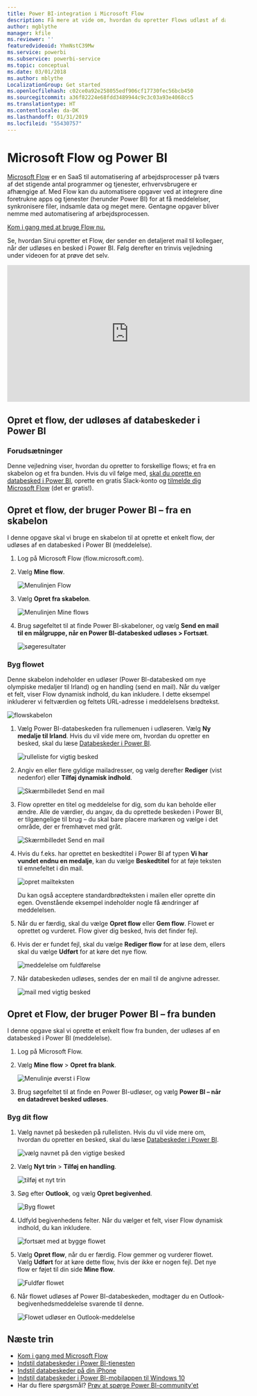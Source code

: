 ```yaml
---
title: Power BI-integration i Microsoft Flow
description: Få mere at vide om, hvordan du opretter Flows udløst af databeskeder i Power BI.
author: mgblythe
manager: kfile
ms.reviewer: ''
featuredvideoid: YhmNstC39Mw
ms.service: powerbi
ms.subservice: powerbi-service
ms.topic: conceptual
ms.date: 03/01/2018
ms.author: mblythe
LocalizationGroup: Get started
ms.openlocfilehash: c02ce0a92e258055edf906cf17730fec56bcb450
ms.sourcegitcommit: a36f82224e68fdd3489944c9c3c03a93e4068cc5
ms.translationtype: HT
ms.contentlocale: da-DK
ms.lasthandoff: 01/31/2019
ms.locfileid: "55430757"
---
```

# <a name="microsoft-flow-and-power-bi"></a>Microsoft Flow og Power BI

[Microsoft Flow](https://flow.microsoft.com/documentation/getting-started) er en SaaS til automatisering af arbejdsprocesser på tværs af det stigende antal programmer og tjenester, erhvervsbrugere er afhængige af. Med Flow kan du automatisere opgaver ved at integrere dine foretrukne apps og tjenester (herunder Power BI) for at få meddelelser, synkronisere filer, indsamle data og meget mere. Gentagne opgaver bliver nemme med automatisering af arbejdsprocessen.

[Kom i gang med at bruge Flow nu.](https://flow.microsoft.com/documentation/getting-started)

Se, hvordan Sirui opretter et Flow, der sender en detaljeret mail til kollegaer, når der udløses en besked i Power BI. Følg derefter en trinvis vejledning under videoen for at prøve det selv.

<iframe width="560" height="315" src="https://www.youtube.com/embed/YhmNstC39Mw" frameborder="0" allowfullscreen></iframe>

## <a name="create-a-flow-that-is-triggered-by-a-power-bi-data-alert"></a>Opret et flow, der udløses af databeskeder i Power BI

### <a name="prerequisites"></a>Forudsætninger
Denne vejledning viser, hvordan du opretter to forskellige flows; et fra en skabelon og et fra bunden. Hvis du vil følge med, [skal du oprette en databesked i Power BI](service-set-data-alerts.md), oprette en gratis Slack-konto og [tilmelde dig Microsoft Flow](https://flow.microsoft.com/#home-signup) (det er gratis!).

## <a name="create-a-flow-that-uses-power-bi---from-a-template"></a>Opret et flow, der bruger Power BI – fra en skabelon
I denne opgave skal vi bruge en skabelon til at oprette et enkelt flow, der udløses af en databesked i Power BI (meddelelse).

1. Log på Microsoft Flow (flow.microsoft.com).
2. Vælg **Mine flow**.
   
   ![Menulinjen Flow](media/service-flow-integration/power-bi-my-flows.png)
3. Vælg **Opret fra skabelon**.
   
    ![Menulinjen Mine flows](media/service-flow-integration/power-bi-template.png)
4. Brug søgefeltet til at finde Power BI-skabeloner, og vælg **Send en mail til en målgruppe, når en Power BI-databesked udløses > Fortsæt**.
   
    ![søgeresultater](media/service-flow-integration/power-bi-flow-alert.png)


### <a name="build-the-flow"></a>Byg flowet
Denne skabelon indeholder en udløser (Power BI-databesked om nye olympiske medaljer til Irland) og en handling (send en mail). Når du vælger et felt, viser Flow dynamisk indhold, du kan inkludere.  I dette eksempel inkluderer vi feltværdien og feltets URL-adresse i meddelelsens brødtekst.

![flowskabelon](media/service-flow-integration/power-bi-template1.png)

1. Vælg Power BI-databeskeden fra rullemenuen i udløseren. Vælg **Ny medalje til Irland**. Hvis du vil vide mere om, hvordan du opretter en besked, skal du læse [Databeskeder i Power BI](service-set-data-alerts.md).
   
   ![rulleliste for vigtig besked](media/service-flow-integration/power-bi-trigger-flow.png)
2. Angiv en eller flere gyldige mailadresser, og vælg derefter **Rediger** (vist nedenfor) eller **Tilføj dynamisk indhold**. 
   
   ![Skærmbilledet Send en mail](media/service-flow-integration/power-bi-flow-email.png)

3. Flow opretter en titel og meddelelse for dig, som du kan beholde eller ændre. Alle de værdier, du angav, da du oprettede beskeden i Power BI, er tilgængelige til brug – du skal bare placere markøren og vælge i det område, der er fremhævet med gråt. 

   ![Skærmbilledet Send en mail](media/service-flow-integration/power-bi-flow-email-default.png)

1.  Hvis du f.eks. har oprettet en beskedtitel i Power BI af typen **Vi har vundet endnu en medalje**, kan du vælge **Beskedtitel** for at føje teksten til emnefeltet i din mail.

    ![opret mailteksten](media/service-flow-integration/power-bi-flow-message.png)

    Du kan også acceptere standardbrødteksten i mailen eller oprette din egen. Ovenstående eksempel indeholder nogle få ændringer af meddelelsen.

1. Når du er færdig, skal du vælge **Opret flow** eller **Gem flow**.  Flowet er oprettet og vurderet.  Flow giver dig besked, hvis det finder fejl.
2. Hvis der er fundet fejl, skal du vælge **Rediger flow** for at løse dem, ellers skal du vælge **Udført** for at køre det nye flow.
   
   ![meddelelse om fuldførelse](media/service-flow-integration/power-bi-flow-running.png)
5. Når databeskeden udløses, sendes der en mail til de angivne adresser.  
   
   ![mail med vigtig besked](media/service-flow-integration/power-bi-flow-email2.png)

## <a name="create-a-flow-that-uses-power-bi---from-scratch-blank"></a>Opret et Flow, der bruger Power BI – fra bunden
I denne opgave skal vi oprette et enkelt flow fra bunden, der udløses af en databesked i Power BI (meddelelse).

1. Log på Microsoft Flow.
2. Vælg **Mine flow** > **Opret fra blank**.
   
   ![Menulinje øverst i Flow](media/service-flow-integration/power-bi-my-flows.png)
3. Brug søgefeltet til at finde en Power BI-udløser, og vælg **Power BI – når en datadrevet besked udløses**.

### <a name="build-your-flow"></a>Byg dit flow
1. Vælg navnet på beskeden på rullelisten.  Hvis du vil vide mere om, hvordan du opretter en besked, skal du læse [Databeskeder i Power BI](service-set-data-alerts.md).
   
    ![vælg navnet på den vigtige besked](media/service-flow-integration/power-bi-totalstores2.png)
2. Vælg **Nyt trin** > **Tilføj en handling**.
   
   ![tilføj et nyt trin](media/service-flow-integration/power-bi-new-step.png)
3. Søg efter **Outlook**, og vælg **Opret begivenhed**.
   
   ![Byg flowet](media/service-flow-integration/power-bi-create-event.png)
4. Udfyld begivenhedens felter. Når du vælger et felt, viser Flow dynamisk indhold, du kan inkludere.
   
   ![fortsæt med at bygge flowet](media/service-flow-integration/power-bi-flow-event.png)
5. Vælg **Opret flow**, når du er færdig.  Flow gemmer og vurderer flowet. Vælg **Udført** for at køre dette flow, hvis der ikke er nogen fejl.  Det nye flow er føjet til din side **Mine flow**.
   
   ![Fuldfør flowet](media/service-flow-integration/power-bi-flow-running.png)
6. Når flowet udløses af Power BI-databeskeden, modtager du en Outlook-begivenhedsmeddelelse svarende til denne.
   
    ![Flowet udløser en Outlook-meddelelse](media/service-flow-integration/power-bi-flow-notice.png)

## <a name="next-steps"></a>Næste trin
* [Kom i gang med Microsoft Flow](https://flow.microsoft.com/documentation/getting-started/)
* [Indstil databeskeder i Power BI-tjenesten](service-set-data-alerts.md)
* [Indstil databeskeder på din iPhone](consumer/mobile/mobile-set-data-alerts-in-the-mobile-apps.md)
* [Indstil databeskeder i Power BI-mobilappen til Windows 10](consumer/mobile/mobile-set-data-alerts-in-the-mobile-apps.md)
* Har du flere spørgsmål? [Prøv at spørge Power BI-community'et](http://community.powerbi.com/)

